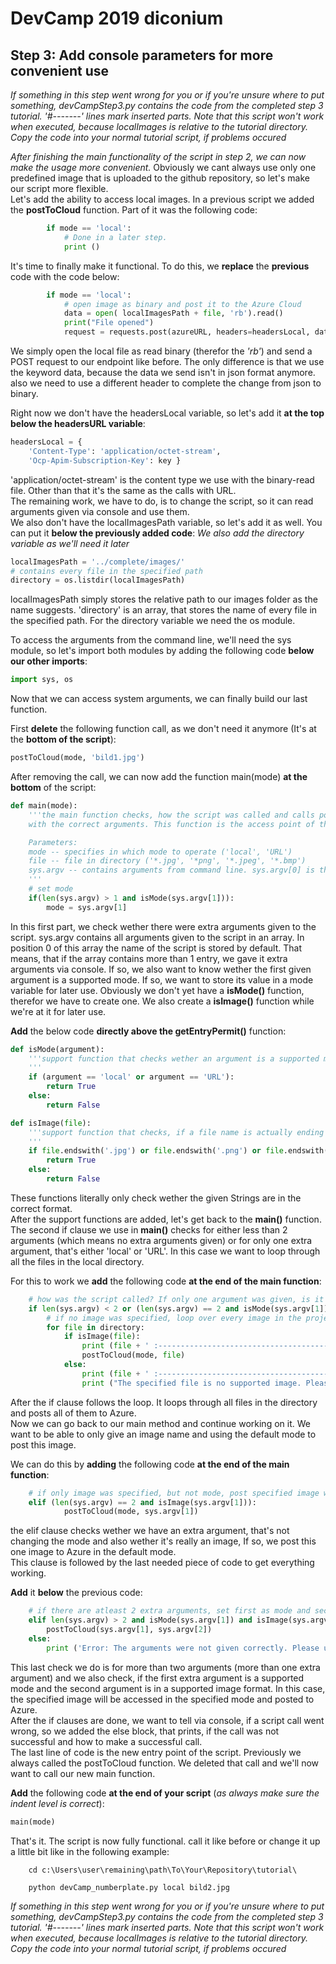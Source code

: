 # DevCamp 2019 diconium

## Step 3: Add console parameters for more convenient use

*If something in this step went wrong for you or if you're unsure where to put something, devCampStep3.py contains the code from the completed step 3 tutorial.*
 *'#-------' lines mark inserted parts. Note that this script won't work when executed, because localImages is relative to the tutorial directory. Copy the code into your normal tutorial script, if problems occured*

*After finishing the main functionality of the script in step 2, we can now make the usage more convenient.*
Obviously we cant always use only one predefined image that is uploaded to the github repository, so let's make our script more flexible.  
Let's add the ability to access local images. In a previous script we added the **postToCloud** function. Part of it was the following code:  

```python
        if mode == 'local':
            # Done in a later step.
            print ()
```

It's time to finally make it functional. To do this, we **replace** the **previous** code with the code below:  

```python
        if mode == 'local':
            # open image as binary and post it to the Azure Cloud
            data = open( localImagesPath + file, 'rb').read()
            print("File opened")
            request = requests.post(azureURL, headers=headersLocal, data=data, timeout=10)
```

We simply open the local file as read binary (therefor the *'rb'*) and send a POST request to our endpoint like before. The only
difference is that we use the keyword data, because the data we send isn't in json format anymore. also we need to use a different header
to complete the change from json to binary.  

Right now we don't have the headersLocal variable, so let's add it **at the top below the headersURL variable**:  

```python
headersLocal = {
    'Content-Type': 'application/octet-stream',
    'Ocp-Apim-Subscription-Key': key }
```

'application/octet-stream' is the content type we use with the binary-read file. Other than that it's the same as the calls with URL.  
The remaining work, we have to do, is to change the script, so it can read arguments given via console and use them.  
We also don't have the localImagesPath variable, so let's add it as well. You can put it **below the previously added code**:
*We also add the directory variable as we'll need it later*  

```python
localImagesPath = '../complete/images/'
# contains every file in the specified path
directory = os.listdir(localImagesPath)
```

localImagesPath simply stores the relative path to our images folder as the name suggests. 'directory' is an array, that stores the name of every file in the specified path.
For the directory variable we need the os module.  

To access the arguments from the command line, we'll need the sys module, so let's import both modules by adding the following code **below our other imports**:  

```python
import sys, os
```

Now that we can access system arguments, we can finally build our last function.  

First **delete** the following function call, as we don't need it anymore (It's at the **bottom of the script**):  

```python
postToCloud(mode, 'bild1.jpg')
```

After removing the call, we can now add the function main(mode) **at the bottom** of the script:  

```python
def main(mode):
    '''the main function checks, how the script was called and calls postIntoCloud()
    with the correct arguments. This function is the access point of the script.

    Parameters:
    mode -- specifies in which mode to operate ('local', 'URL')
    file -- file in directory ('*.jpg', '*png', '*.jpeg', '*.bmp')
    sys.argv -- contains arguments from command line. sys.argv[0] is the name of the script.
    '''
    # set mode
    if(len(sys.argv) > 1 and isMode(sys.argv[1])):
        mode = sys.argv[1]
```

In this first part, we check wether there were extra arguments given to the script. sys.argv contains all arguments given to the script in an array. In position 0 of this array the name of the script is stored by default. That means, that if the array contains more than 1 entry, we gave it extra arguments via console.
If so, we also want to know wether the first given argument is a supported mode. If so, we want to store its value in a mode variable for later use.
Obviously we don't yet have a **isMode()** function, therefor we have to create one. We also create a **isImage()** function while we're at it for later use.  

**Add** the below code **directly above the getEntryPermit()** function:  

```python
def isMode(argument):
    '''support function that checks wether an argument is a supported mode.
    '''
    if (argument == 'local' or argument == 'URL'):
        return True
    else:
        return False

def isImage(file):
    '''support function that checks, if a file name is actually ending with an image extension.
    '''
    if file.endswith('.jpg') or file.endswith('.png') or file.endswith('.jpeg') or file.endswith('.bmp'):
        return True
    else:
        return False
```

These functions literally only check wether the given Strings are in the correct format.  
After the support functions are added, let's get back to the **main()** function.  
The second if clause we use in **main()** checks for either less than 2 arguments (which means no extra arguments given) or for only one extra argument, that's either 'local' or 'URL'.
In this case we want to loop through all the files in the local directory.  

For this to work we **add** the following code **at the end of the main function**:  

```python
    # how was the script called? If only one argument was given, is it mode or imagename?
    if len(sys.argv) < 2 or (len(sys.argv) == 2 and isMode(sys.argv[1])):
        # if no image was specified, loop over every image in the project folder (localImagesPath)
        for file in directory:
            if isImage(file):
                print (file + ' :------------------------------------------------------------------')
                postToCloud(mode, file)
            else:
                print (file + ' :------------------------------------------------------------------')
                print ("The specified file is no supported image. Please use .jpg, .png, .jpeg or .bmp files")
```

After the if clause follows the loop. It loops through all files in the directory and posts all of them to Azure.  
Now we can go back to our main method and continue working on it. We want to be able to only give an image name and using the default mode to post this image.  

We can do this by **adding** the following code **at the end of the main function**:  

```python
    # if only image was specified, but not mode, post specified image with default mode
    elif (len(sys.argv) == 2 and isImage(sys.argv[1])):
            postToCloud(mode, sys.argv[1])
```

the elif clause checks wether we have an extra argument, that's not changing the mode and also wether it's really an image, If so, we post this one image to Azure in the default mode.  
This clause is followed by the last needed piece of code to get everything working.  

**Add** it **below** the previous code:  

```python
    # if there are atleast 2 extra arguments, set first as mode and second as image
    elif len(sys.argv) > 2 and isMode(sys.argv[1]) and isImage(sys.argv[2]):
        postToCloud(sys.argv[1], sys.argv[2])
    else:
        print ('Error: The arguments were not given correctly. Please use either mode or image as single argument or put mode as first and image as second argument.')
```

This last check we do is for more than two arguments (more than one extra argument) and we also check, if the first extra argument is a supported mode and the second argument is in a
supported image format. In this case, the specified image will be accessed in the specified mode and posted to Azure.  
After the if clauses are done, we want to tell via console, if a script call went wrong, so we added the else block, that prints, if the call was not successful and how to make a
successful call.  
The last line of code is the new entry point of the script. Previously we always called the postToCloud function. We deleted that call and we'll now want to call our new main function.  

**Add** the following code **at the end of your script** (*as always make sure the indent level is correct*):  

```python
main(mode)
```

That's it. The script is now fully functional. call it like before or change it up a little bit like in the following example:  

```
    cd c:\Users\user\remaining\path\To\Your\Repository\tutorial\

    python devCamp_numberplate.py local bild2.jpg
```

*If something in this step went wrong for you or if you're unsure where to put something, devCampStep3.py contains the code from the completed step 3 tutorial.*
 *'#-------' lines mark inserted parts. Note that this script won't work when executed, because localImages is relative to the tutorial directory. Copy the code into your normal tutorial script, if problems occured*